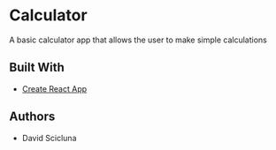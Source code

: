 # Calculator
A basic calculator app that allows the user to make simple calculations

## Built With
  * [Create React App](https://create-react-app.dev)
  
## Authors
  * David Scicluna
